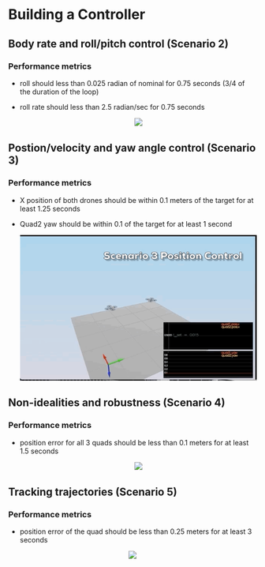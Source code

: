 # Building a Controller

## Body rate and roll/pitch control (Scenario 2)

### Performance metrics 

- roll should less than 0.025 radian of nominal for 0.75 seconds (3/4 of the duration of the loop)

- roll rate should less than 2.5 radian/sec for 0.75 seconds


  <p align="center">
  <img src="gif_animation/scenario5.gif" width="500"/>
  </p>
 

## Postion/velocity and yaw angle control (Scenario 3)

### Performance metrics 

- X position of both drones should be within 0.1 meters of the target for at least 1.25 seconds

- Quad2 yaw should be within 0.1 of the target for at least 1 second

  
  <p align="center">
  <img src="gif_animation/scenario3.gif" width="500"/>
  </p>
  

## Non-idealities and robustness (Scenario 4)

### Performance metrics 

- position error for all 3 quads should be less than 0.1 meters for at least 1.5 seconds

  
  <p align="center">
  <img src="gif_animation/scenario4.gif" width="500"/>
  </p>
  

## Tracking trajectories (Scenario 5)

### Performance metrics 

- position error of the quad should be less than 0.25 meters for at least 3 seconds


<p align="center">
<img src="gif_animation/scenario5.gif" width="500"/>
</p>

